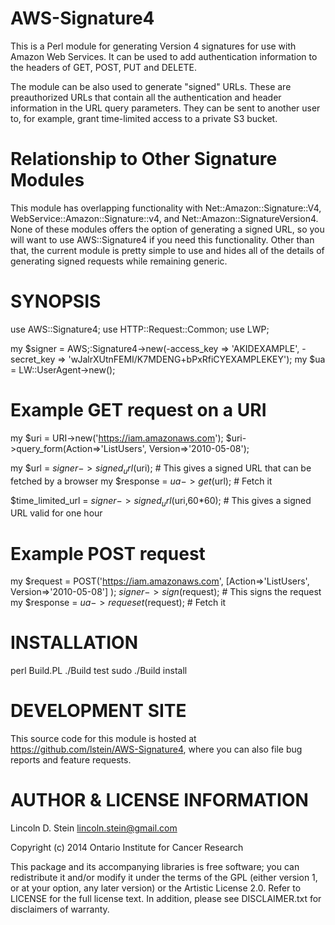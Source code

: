 AWS-Signature4
==============

This is a Perl module for generating Version 4 signatures for use with
Amazon Web Services. It can be used to add authentication information
to the headers of GET, POST, PUT and DELETE.

The module can be also used to generate "signed" URLs. These are
preauthorized URLs that contain all the authentication and header
information in the URL query parameters. They can be sent to another
user to, for example, grant time-limited access to a private S3
bucket.

Relationship to Other Signature Modules
=======================================

This module has overlapping functionality with
Net::Amazon::Signature::V4, WebService::Amazon::Signature::v4, and
Net::Amazon::SignatureVersion4. None of these modules offers the
option of generating a signed URL, so you will want to use
AWS::Signature4 if you need this functionality. Other than that, the
current module is pretty simple to use and hides all of the details of
generating signed requests while remaining generic.

SYNOPSIS
========

 use AWS::Signature4;
 use HTTP::Request::Common;
 use LWP;

 my $signer = AWS;:Signature4->new(-access_key => 'AKIDEXAMPLE',
                                   -secret_key => 'wJalrXUtnFEMI/K7MDENG+bPxRfiCYEXAMPLEKEY');
 my $ua     = LW::UserAgent->new();

 # Example GET request on a URI
 my $uri     = URI->new('https://iam.amazonaws.com');
 $uri->query_form(Action=>'ListUsers',
		  Version=>'2010-05-08');

 my $url      = $signer->signed_url($uri); # This gives a signed URL that can be fetched by a browser
 my $response = $ua->get($url);            # Fetch it

 $time_limited_url = $signer->signed_url($uri,60*60); # This gives a signed URL valid for one hour

 # Example POST request
 my $request = POST('https://iam.amazonaws.com',
		    [Action=>'ListUsers',
		     Version=>'2010-05-08']
                    );
 $signer->sign($request);                 # This signs the request
 my $response = $ua->requeset($request);  #  Fetch it

INSTALLATION
============

 perl Build.PL
 ./Build test
 sudo ./Build install

DEVELOPMENT SITE
================

This source code for this module is hosted at
https://github.com/lstein/AWS-Signature4, where you can also file bug
reports and feature requests.

AUTHOR & LICENSE INFORMATION
============================

Lincoln D. Stein <lincoln.stein@gmail.com>

Copyright (c) 2014 Ontario Institute for Cancer Research

This package and its accompanying libraries is free software; you can
redistribute it and/or modify it under the terms of the GPL (either
version 1, or at your option, any later version) or the Artistic
License 2.0.  Refer to LICENSE for the full license text. In addition,
please see DISCLAIMER.txt for disclaimers of warranty.

